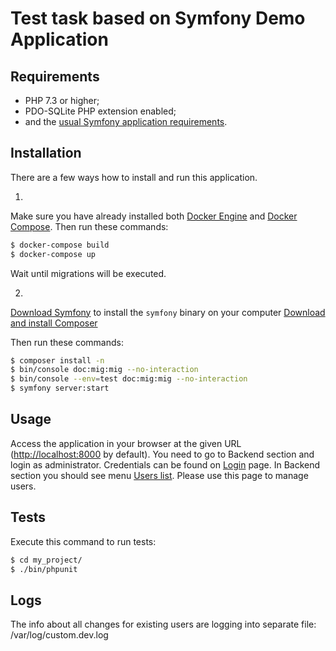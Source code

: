 Test task based on Symfony Demo Application
========================

Requirements
------------
  * PHP 7.3 or higher;
  * PDO-SQLite PHP extension enabled;
  * and the [usual Symfony application requirements][2].

Installation
------------
There are a few ways how to install and run this application. 

1. 
Make sure you have already installed both [Docker Engine][6] and [Docker Compose][7]. 
Then run these commands: 
```bash
$ docker-compose build
$ docker-compose up
```
Wait until migrations will be executed.   

2. 
[Download Symfony][4] to install the `symfony` binary on your computer
[Download and install Composer][5] 

Then run these commands:
```bash
$ composer install -n
$ bin/console doc:mig:mig --no-interaction
$ bin/console --env=test doc:mig:mig --no-interaction
$ symfony server:start
```

Usage
------------
Access the application in your browser at the given URL (<http://localhost:8000> by default).
You need to go to Backend section and login as administrator. Credentials can be found on [Login][8] page. 
In Backend section you should see menu [Users list][9]. Please use this page to manage users.

Tests
-----
Execute this command to run tests:
```bash
$ cd my_project/
$ ./bin/phpunit
```

Logs
------------
The info about all changes for existing users are logging into separate file:
/var/log/custom.dev.log


[1]: https://symfony.com/doc/current/best_practices.html
[2]: https://symfony.com/doc/current/reference/requirements.html
[3]: https://symfony.com/doc/current/cookbook/configuration/web_server_configuration.html
[4]: https://symfony.com/download
[5]: https://getcomposer.org/download/
[6]: https://docs.docker.com/get-docker/
[7]: https://docs.docker.com/compose/install/
[8]: http://localhost:8000/en/login
[9]: http://localhost:8000/en/admin/user/
